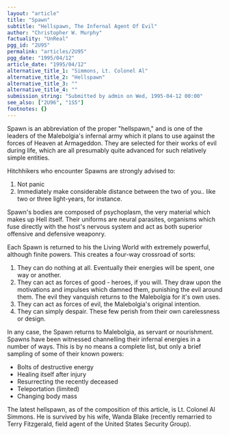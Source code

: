 ```yaml
---
layout: "article"
title: "Spawn"
subtitle: "Hellspawn, The Infernal Agent Of Evil"
author: "Christopher W. Murphy"
factuality: "UnReal"
pgg_id: "2U95"
permalink: "articles/2U95"
pgg_date: "1995/04/12"
article_date: "1995/04/12"
alternative_title_1: "Simmons, Lt. Colonel Al"
alternative_title_2: "Hellspawn"
alternative_title_3: ""
alternative_title_4: ""
submission_string: "Submitted by admin on Wed, 1995-04-12 00:00"
see_also: ["2U96", "1S5"]
footnotes: {}
---
```

<div>
<p>Spawn is an abbreviation of the proper "hellspawn," and is one of the leaders of the Malebolgia's infernal army which it plans to use against the forces of Heaven at Armageddon. They are selected for their works of evil during life, which are all presumably quite advanced for such relatively simple entities.</p>
<p>Hitchhikers who encounter Spawns are strongly advised to:</p>
<ol>
<li value="1">Not panic</li>
<li value="2">Immediately make considerable distance between the two of you.. like two or three light-years, for instance.</li>
</ol>
<p>Spawn's bodies are composed of psychoplasm, the very material which makes up Hell itself. Their uniforms are neural parasites, organisms which fuse directly with the host's nervous system and act as both superior offensive and defensive weaponry.</p>
<p>Each Spawn is returned to his the Living World with extremely powerful, although finite powers. This creates a four-way crossroad of sorts:</p>
<ol>
<li value="1">They can do nothing at all. Eventually their energies will be spent, one way or another.</li>
<li value="2">They can act as forces of good - heroes, if you will. They draw upon the motivations and impulses which damned them, punishing the evil around them. The evil they vanquish returns to the Malebolgia for it's own uses.</li>
<li value="3">They can act as forces of evil, the Malebolgia's original intention.</li>
<li value="4">They can simply despair. These few perish from their own carelessness or design.</li>
</ol>
<p>In any case, the Spawn returns to Malebolgia, as servant or nourishment. Spawns have been witnessed channelling their infernal energies in a number of ways. This is by no means a complete list, but only a brief sampling of some of their known powers:</p>
<ul>
<li>Bolts of destructive energy</li>
<li>Healing itself after injury</li>
<li>Resurrecting the recently deceased</li>
<li>Teleportation (limited)</li>
<li>Changing body mass</li>
</ul>
<p>The latest hellspawn, as of the composition of this article, is Lt. Colonel Al Simmons. He is survived by his wife, Wanda Blake (recently remarried to Terry Fitzgerald, field agent of the United States Security Group).</p>
</div>
